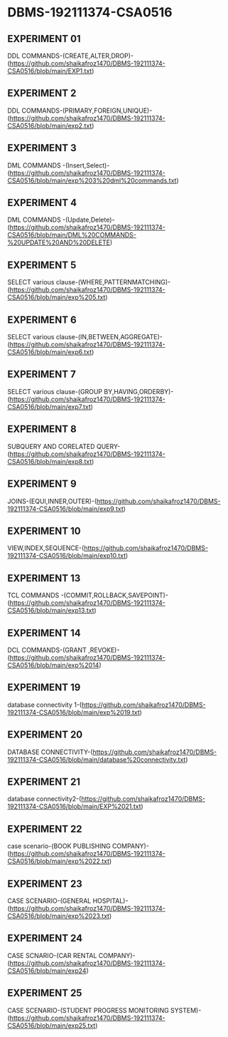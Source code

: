 # DBMS-192111374-CSA0516
## EXPERIMENT 01
DDL COMMANDS-(CREATE,ALTER,DROP)-(https://github.com/shaikafroz1470/DBMS-192111374-CSA0516/blob/main/EXP1.txt)
## EXPERIMENT 2
DDL COMMANDS-(PRIMARY,FOREIGN,UNIQUE)-(https://github.com/shaikafroz1470/DBMS-192111374-CSA0516/blob/main/exp2.txt)
## EXPERIMENT 3
DML COMMANDS -(Insert,Select)- (https://github.com/shaikafroz1470/DBMS-192111374-CSA0516/blob/main/exp%203%20dml%20commands.txt)
## EXPERIMENT 4
DML COMMANDS -(Update,Delete)-(https://github.com/shaikafroz1470/DBMS-192111374-CSA0516/blob/main/DML%20COMMANDS-%20UPDATE%20AND%20DELETE)
## EXPERIMENT 5
SELECT various clause-(WHERE,PATTERNMATCHING)-(https://github.com/shaikafroz1470/DBMS-192111374-CSA0516/blob/main/exp%205.txt)
## EXPERIMENT 6
SELECT various clause-(IN,BETWEEN,AGGREGATE)-(https://github.com/shaikafroz1470/DBMS-192111374-CSA0516/blob/main/exp6.txt)
## EXPERIMENT 7
SELECT various clause-(GROUP BY,HAVING,ORDERBY)-(https://github.com/shaikafroz1470/DBMS-192111374-CSA0516/blob/main/exp7.txt)
## EXPERIMENT 8
SUBQUERY AND CORELATED QUERY-(https://github.com/shaikafroz1470/DBMS-192111374-CSA0516/blob/main/exp8.txt)
## EXPERIMENT 9
JOINS-(EQUI,INNER,OUTER)-(https://github.com/shaikafroz1470/DBMS-192111374-CSA0516/blob/main/exp9.txt)
## EXPERIMENT 10
VIEW,INDEX,SEQUENCE-(https://github.com/shaikafroz1470/DBMS-192111374-CSA0516/blob/main/exp10.txt)
## EXPERIMENT 13
TCL COMMANDS -(COMMIT,ROLLBACK,SAVEPOINT)-(https://github.com/shaikafroz1470/DBMS-192111374-CSA0516/blob/main/exp13.txt)
## EXPERIMENT 14
DCL COMMANDS-(GRANT ,REVOKE)-(https://github.com/shaikafroz1470/DBMS-192111374-CSA0516/blob/main/exp%2014)
## EXPERIMENT 19
database connectivity 1-(https://github.com/shaikafroz1470/DBMS-192111374-CSA0516/blob/main/exp%2019.txt)
## EXPERIMENT 20
DATABASE CONNECTIVITY-(https://github.com/shaikafroz1470/DBMS-192111374-CSA0516/blob/main/database%20connectivity.txt)
## EXPERIMENT 21
database connectivity2-(https://github.com/shaikafroz1470/DBMS-192111374-CSA0516/blob/main/EXP%2021.txt)
## EXPERIMENT 22
case scenario-(BOOK PUBLISHING COMPANY)-(https://github.com/shaikafroz1470/DBMS-192111374-CSA0516/blob/main/exp%2022.txt)
## EXPERIMENT 23
CASE SCENARIO-(GENERAL HOSPITAL)-(https://github.com/shaikafroz1470/DBMS-192111374-CSA0516/blob/main/exp%2023.txt)
## EXPERIMENT 24
CASE SCNARIO-(CAR RENTAL COMPANY)-(https://github.com/shaikafroz1470/DBMS-192111374-CSA0516/blob/main/exp24)
## EXPERIMENT 25
CASE SCENARIO-(STUDENT PROGRESS MONITORING SYSTEM)-(https://github.com/shaikafroz1470/DBMS-192111374-CSA0516/blob/main/exp25.txt)
